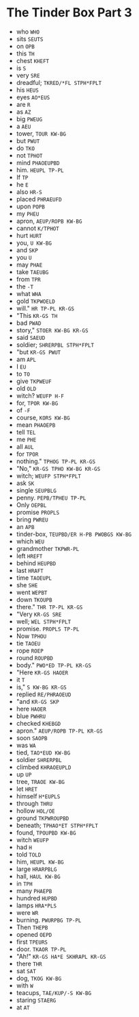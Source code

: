 # The Tinder Box Part 3

* who `WHO`
* sits `SEUTS`
* on `OPB`
* this `TH`
* chest `KHEFT`
* is `S`
* very `SRE`
* dreadful; `TKRED/*FL STPH*FPLT`
* his `HEUS`
* eyes `AO*EUS`
* are `R`
* as `AZ`
* big `PWEUG`
* a `AEU`
* tower, `TOUR KW-BG`
* but `PWUT`
* do `TKO`
* not `TPHOT`
* mind `PHAOEUPBD`
* him. `HEUPL TP-PL`
* If `TP`
* he `E`
* also `HR-S`
* placed `PHRAEUFD`
* upon `POPB`
* my `PHEU`
* apron, `AEUP/ROPB KW-BG`
* cannot `K/TPHOT`
* hurt `HURT`
* you, `U KW-BG`
* and `SKP`
* you `U`
* may `PHAE`
* take `TAEUBG`
* from `TPR`
* the `-T`
* what `WHA`
* gold `TKPWOELD`
* will." `HR TP-PL KR-GS`
* "This `KR-GS TH`
* bad `PWAD`
* story," `STOER KW-BG KR-GS`
* said `SAEUD`
* soldier; `SHRERPBL STPH*FPLT`
* "but `KR-GS PWUT`
* am `APL`
* I `EU`
* to `TO`
* give `TKPWEUF`
* old `OLD`
* witch? `WEUFP H-F`
* for, `TPOR KW-BG`
* of `-F`
* course, `KORS KW-BG`
* mean `PHAOEPB`
* tell `TEL`
* me `PHE`
* all `AUL`
* for `TPOR`
* nothing." `TPHOG TP-PL KR-GS`
* "No," `KR-GS TPHO KW-BG KR-GS`
* witch; `WEUFP STPH*FPLT`
* ask `SK`
* single `SEUPBLG`
* penny. `PEPB/TPHEU TP-PL`
* Only `OEPBL`
* promise `PROPLS`
* bring `PWREU`
* an `APB`
* tinder-box, `TEUPBD/ER H-PB PWOBGS KW-BG`
* which `WEU`
* grandmother `TKPWR-PL`
* left `HREFT`
* behind `HEUPBD`
* last `HRAFT`
* time `TAOEUPL`
* she `SHE`
* went `WEPBT`
* down `TKOUPB`
* there." `THR TP-PL KR-GS`
* "Very `KR-GS SRE`
* well; `WEL STPH*FPLT`
* promise. `PROPLS TP-PL`
* Now `TPHOU`
* tie `TAOEU`
* rope `ROEP`
* round `ROUPBD`
* body." `PWO*ED TP-PL KR-GS`
* "Here `KR-GS HAOER`
* it `T`
* is," `S KW-BG KR-GS`
* replied `RE/PHRAOEUD`
* "and `KR-GS SKP`
* here `HAOER`
* blue `PWHRU`
* checked `KHEBGD`
* apron." `AEUP/ROPB TP-PL KR-GS`
* soon `SAOPB`
* was `WA`
* tied, `TAO*EUD KW-BG`
* soldier `SHRERPBL`
* climbed `KHRAOEUPLD`
* up `UP`
* tree, `TRAOE KW-BG`
* let `HRET`
* himself `H*EUPLS`
* through `THRU`
* hollow `HOL/OE`
* ground `TKPWROUPBD`
* beneath; `TPHAO*ET STPH*FPLT`
* found, `TPOUPBD KW-BG`
* witch `WEUFP`
* had `H`
* told `TOLD`
* him, `HEUPL KW-BG`
* large `HRARPBLG`
* hall, `HAUL KW-BG`
* in `TPH`
* many `PHAEPB`
* hundred `HUPBD`
* lamps `HRA*PLS`
* were `WR`
* burning. `PWURPBG TP-PL`
* Then `THEPB`
* opened `OEPD`
* first `TPEURS`
* door. `TKAOR TP-PL`
* "Ah!" `KR-GS HA*E SKHRAPL KR-GS`
* there `THR`
* sat `SAT`
* dog, `TKOG KW-BG`
* with `W`
* teacups, `TAE/KUP/-S KW-BG`
* staring `STAERG`
* at `AT`
